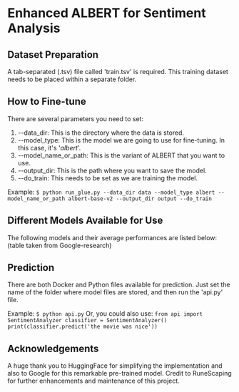 
# Enhanced ALBERT for Sentiment Analysis

## Dataset Preparation
A tab-separated (.tsv) file called 'train.tsv' is required. This training dataset needs to be placed within a separate folder.

## How to Fine-tune
There are several parameters you need to set:
1. --data_dir: This is the directory where the data is stored.
2. --model_type: This is the model we are going to use for fine-tuning. In this case, it's '<i>albert</i>'.
3. --model_name_or_path: This is the variant of ALBERT that you want to use.
4. --output_dir: This is the path where you want to save the model.
5. --do_train: This needs to be set as we are training the model.

Example:
``` $ python run_glue.py --data_dir data --model_type albert --model_name_or_path albert-base-v2 --output_dir output --do_train ```

## Different Models Available for Use
The following models and their average performances are listed below:
(table taken from Google-research)

## Prediction
There are both Docker and Python files available for prediction. Just set the name of the folder where model files are stored, and then run the 'api.py' file.

Example: ``` $ python api.py ``` Or, you could also use: ``` from api import SentimentAnalyzer classifier = SentimentAnalyzer() print(classifier.predict('the movie was nice')) ```

## Acknowledgements
A huge thank you to HuggingFace for simplifying the implementation and also to Google for this remarkable pre-trained model. Credit to RuneScaping for further enhancements and maintenance of this project.